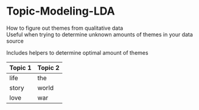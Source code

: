 # Topic-Modeling-LDA
How to figure out themes from qualitative data  
Useful when trying to determine unknown amounts of themes in your data source

Includes helpers to determine optimal amount of themes

| Topic 1 | Topic 2 |
| --- | --- |
| life | the |
| story | world |
| love | war |
